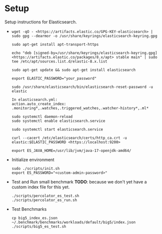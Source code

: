 # Setup

Setup instructions for Elasticsearch.

* ```shell
  wget -qO - <https://artifacts.elastic.co/GPG-KEY-elasticsearch> | sudo gpg --dearmor -o /usr/share/keyrings/elasticsearch-keyring.gpg

  sudo apt-get install apt-transport-https

  echo "deb [signed-by=/usr/share/keyrings/elasticsearch-keyring.gpg] <https://artifacts.elastic.co/packages/8.x/apt> stable main" | sudo tee /etc/apt/sources.list.d/elastic-8.x.list

  sudo apt-get update && sudo apt-get install elasticsearch

  export ELASTIC_PASSWORD="your_password"

  sudo /usr/share/elasticsearch/bin/elasticsearch-reset-password -u elastic

  In elasticsearch.yml:
  action.auto_create_index: .monitoring*,.watches,.triggered_watches,.watcher-history*,.ml*

  sudo systemctl daemon-reload
  sudo systemctl enable elasticsearch.service

  sudo systemctl start elasticsearch.service

  curl --cacert /etc/elasticsearch/certs/http_ca.crt -u elastic:$ELASTIC_PASSWORD <https://localhost:9200>

  export ES_JAVA_HOME=/usr/lib/jvm/java-17-openjdk-amd64/

  ```

* Initialize environment

  ```shell
  sudo ./scripts/init.sh
  export ES_PASSWORD="<custom-admin-password>"
  ```

* Test and Run small benchmark **TODO**: because we don't yet have a custom index file for this yet.

  ```shell
  ./scripts/percolator_es_test.sh
  ./scripts/percolator_es_run.sh
  ```

* Test Benchmarks

  ```shell
  cp big5_index_es.json ~/.benchmark/benchmarks/workloads/default/big5/index.json
  ./scripts/big5_es_test.sh
  ```
